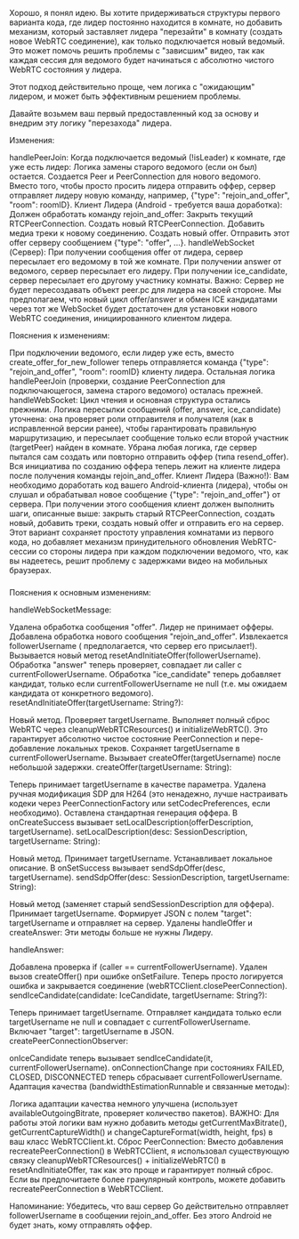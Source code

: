 Хорошо, я понял идею. 
Вы хотите придерживаться структуры первого варианта кода, где 
лидер постоянно находится в комнате, но добавить механизм, который заставляет лидера "перезайти" в комнату (создать новое WebRTC соединение), 
как только подключается новый ведомый. Это может помочь решить проблемы с "зависшим" видео, 
так как каждая сессия для ведомого будет начинаться с абсолютно чистого WebRTC состояния у лидера.

Этот подход действительно проще, чем логика с "ожидающим" лидером, и может быть эффективным решением проблемы.

Давайте возьмем ваш первый предоставленный код за основу и внедрим эту логику "перезахода" лидера.

Изменения:

handlePeerJoin: Когда подключается ведомый (!isLeader) к комнате, где уже есть лидер:
Логика замены старого ведомого (если он был) остается.
Создается Peer и PeerConnection для нового ведомого.
Вместо того, чтобы просто просить лидера отправить оффер, сервер отправляет лидеру новую команду, например, {"type": "rejoin_and_offer", "room": roomID}.
Клиент Лидера (Android - требуется ваша доработка): Должен обработать команду rejoin_and_offer:
Закрыть текущий RTCPeerConnection.
Создать новый RTCPeerConnection.
Добавить медиа треки к новому соединению.
Создать новый offer.
Отправить этот offer серверу сообщением {"type": "offer", ...}.
handleWebSocket (Сервер):
При получении сообщения offer от лидера, сервер пересылает его ведомому в той же комнате.
При получении answer от ведомого, сервер пересылает его лидеру.
При получении ice_candidate, сервер пересылает его другому участнику комнаты.
Важно: Сервер не будет пересоздавать объект peer.pc для лидера на своей стороне. Мы предполагаем, что новый цикл offer/answer и обмен ICE кандидатами через тот же WebSocket будет достаточен для установки нового WebRTC соединения, инициированного клиентом лидера.


Пояснения к изменениям:


При подключении ведомого, если лидер уже есть, вместо create_offer_for_new_follower теперь отправляется команда {"type": "rejoin_and_offer", "room": roomID} клиенту лидера.
Остальная логика handlePeerJoin (проверки, создание PeerConnection для подключающегося, замена старого ведомого) осталась прежней.
handleWebSocket:
Цикл чтения и основная структура остались прежними.
Логика пересылки сообщений (offer, answer, ice_candidate) уточнена: она проверяет роли отправителя и получателя (как в исправленной версии ранее), чтобы гарантировать правильную маршрутизацию, и пересылает сообщение только если второй участник (targetPeer) найден в комнате.
Убрана любая логика, где сервер пытался сам создать или повторно отправить оффер (типа resend_offer). Вся инициатива по созданию оффера теперь лежит на клиенте лидера после получения команды rejoin_and_offer.
Клиент Лидера (Важно!): Вам необходимо доработать код вашего Android-клиента (лидера), чтобы он слушал и обрабатывал новое сообщение {"type": "rejoin_and_offer"} от сервера. При получении этого сообщения клиент должен выполнить шаги, описанные выше: закрыть старый RTCPeerConnection, создать новый, добавить треки, создать новый offer и отправить его на сервер.
Этот вариант сохраняет простоту управления комнатами из первого кода, но добавляет механизм принудительного обновления WebRTC-сессии со стороны лидера при каждом подключении ведомого, что, как вы надеетесь, решит проблему с задержками видео на мобильных браузерах.


### 
Пояснения к основным изменениям:

handleWebSocketMessage:

Удалена обработка сообщения "offer". Лидер не принимает офферы.
Добавлена обработка нового сообщения "rejoin_and_offer".
Извлекается followerUsername ( предполагается, что сервер его присылает!).
Вызывается новый метод resetAndInitiateOffer(followerUsername).
Обработка "answer" теперь проверяет, совпадает ли caller с currentFollowerUsername.
Обработка "ice_candidate" теперь добавляет кандидат, только если currentFollowerUsername не null (т.е. мы ожидаем кандидата от конкретного ведомого).
resetAndInitiateOffer(targetUsername: String?):

Новый метод.
Проверяет targetUsername.
Выполняет полный сброс WebRTC через cleanupWebRTCResources() и initializeWebRTC(). Это гарантирует абсолютно чистое состояние PeerConnection и пере-добавление локальных треков.
Сохраняет targetUsername в currentFollowerUsername.
Вызывает createOffer(targetUsername) после небольшой задержки.
createOffer(targetUsername: String):

Теперь принимает targetUsername в качестве параметра.
Удалена ручная модификация SDP для H264 (это ненадежно, лучше настраивать кодеки через PeerConnectionFactory или setCodecPreferences, если необходимо). Оставлена стандартная генерация оффера.
В onCreateSuccess вызывает setLocalDescription(offerDescription, targetUsername).
setLocalDescription(desc: SessionDescription, targetUsername: String):

Новый метод.
Принимает targetUsername.
Устанавливает локальное описание.
В onSetSuccess вызывает sendSdpOffer(desc, targetUsername).
sendSdpOffer(desc: SessionDescription, targetUsername: String):

Новый метод (заменяет старый sendSessionDescription для оффера).
Принимает targetUsername.
Формирует JSON с полем "target": targetUsername и отправляет на сервер.
Удалены handleOffer и createAnswer: Эти методы больше не нужны Лидеру.

handleAnswer:

Добавлена проверка if (caller == currentFollowerUsername).
Удален вызов createOffer() при ошибке onSetFailure. Теперь просто логируется ошибка и закрывается соединение (webRTCClient.closePeerConnection).
sendIceCandidate(candidate: IceCandidate, targetUsername: String?):

Теперь принимает targetUsername.
Отправляет кандидата только если targetUsername не null и совпадает с currentFollowerUsername.
Включает "target": targetUsername в JSON.
createPeerConnectionObserver:

onIceCandidate теперь вызывает sendIceCandidate(it, currentFollowerUsername).
onConnectionChange при состояниях FAILED, CLOSED, DISCONNECTED теперь сбрасывает currentFollowerUsername.
Адаптация качества (bandwidthEstimationRunnable и связанные методы):

Логика адаптации качества немного улучшена (использует availableOutgoingBitrate, проверяет количество пакетов).
ВАЖНО: Для работы этой логики вам нужно добавить методы getCurrentMaxBitrate(), getCurrentCaptureWidth() и changeCaptureFormat(width, height, fps) в ваш класс WebRTCClient.kt.
Сброс PeerConnection: Вместо добавления recreatePeerConnection() в WebRTCClient, я использовал существующую связку cleanupWebRTCResources() + initializeWebRTC() в resetAndInitiateOffer, так как это проще и гарантирует полный сброс. Если вы предпочитаете более гранулярный контроль, можете добавить recreatePeerConnection в WebRTCClient.

Напоминание: Убедитесь, что ваш сервер Go действительно отправляет followerUsername в сообщении rejoin_and_offer. Без этого Android не будет знать, кому отправлять оффер.